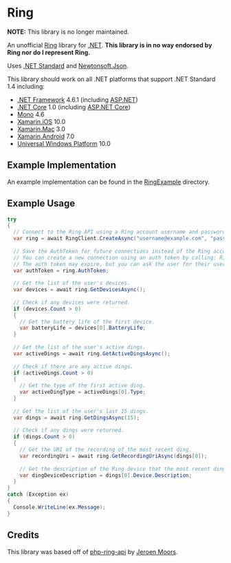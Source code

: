 # Ring

**NOTE:** This library is no longer maintained.

An unofficial [Ring](https://ring.com) library for [.NET](https://www.microsoft.com/net). **This library is in no way endorsed by Ring nor do I represent Ring.**

Uses [.NET Standard](https://github.com/dotnet/standard) and [Newtonsoft.Json](https://github.com/JamesNK/Newtonsoft.Json).

This library should work on all .NET platforms that support .NET Standard 1.4 including:

* [.NET Framework](https://github.com/microsoft/dotnet) 4.6.1 (including [ASP.NET](https://www.asp.net))
* [.NET Core](https://github.com/dotnet/core) 1.0 (including [ASP.NET Core](https://github.com/aspnet/Home))
* [Mono](https://github.com/mono/mono) 4.6
* [Xamarin.iOS](https://github.com/xamarin/xamarin-macios) 10.0
* [Xamarin.Mac](https://github.com/xamarin/xamarin-macios) 3.0
* [Xamarin.Android](https://github.com/xamarin/xamarin-android) 7.0
* [Universal Windows Platform](https://docs.microsoft.com/en-us/windows/uwp/index) 10.0

## Example Implementation

An example implementation can be found in the [RingExample](https://github.com/jonathanpotts/Ring/tree/master/RingExample) directory.

## Example Usage

```csharp
try
{
  // Connect to the Ring API using a Ring account username and password.
  var ring = await RingClient.CreateAsync("username@example.com", "password");
  
  // Save the AuthToken for future connections instead of the Ring account username and password.
  // You can create a new connection using an auth token by calling: RingClient.CreateAsync(authToken)
  // The auth token may expire, but you can ask the user for their username and password at that point.
  var authToken = ring.AuthToken;
  
  // Get the list of the user's devices.
  var devices = await ring.GetDevicesAsync();
  
  // Check if any devices were returned.
  if (devices.Count > 0)
  {
    // Get the battery life of the first device.
    var batteryLife = devices[0].BatteryLife;
  }
  
  // Get the list of the user's active dings.
  var activeDings = await ring.GetActiveDingsAsync();
  
  // Check if there are any active dings.
  if (activeDings.Count > 0)
  {
    // Get the type of the first active ding.
    var activeDingType = activeDings[0].Type;
  }
  
  // Get the list of the user's last 15 dings.
  var dings = await ring.GetDingsAsync(15);
  
  // Check if any dings were returned.
  if (dings.Count > 0)
  {
    // Get the URI of the recording of the most recent ding.
    var recordingUri = await ring.GetRecordingUriAsync(dings[0]);
    
    // Get the description of the Ring device that the most recent ding occurred from.
    var dingDeviceDescription = dings[0].Device.Description;
  }
}
catch (Exception ex)
{
  Console.WriteLine(ex.Message);
}
```

## Credits
This library was based off of [php-ring-api](https://github.com/jeroenmoors/php-ring-api) by [Jeroen Moors](https://github.com/jeroenmoors).
